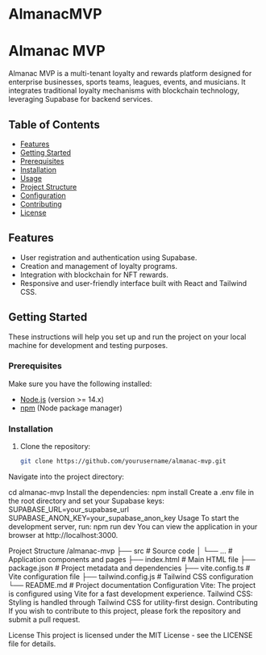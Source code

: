 # AlmanacMVP

# Almanac MVP

Almanac MVP is a multi-tenant loyalty and rewards platform designed for enterprise businesses, sports teams, leagues, events, and musicians. It integrates traditional loyalty mechanisms with blockchain technology, leveraging Supabase for backend services.

## Table of Contents

- [Features](#features)
- [Getting Started](#getting-started)
- [Prerequisites](#prerequisites)
- [Installation](#installation)
- [Usage](#usage)
- [Project Structure](#project-structure)
- [Configuration](#configuration)
- [Contributing](#contributing)
- [License](#license)

## Features

- User registration and authentication using Supabase.
- Creation and management of loyalty programs.
- Integration with blockchain for NFT rewards.
- Responsive and user-friendly interface built with React and Tailwind CSS.

## Getting Started

These instructions will help you set up and run the project on your local machine for development and testing purposes.

### Prerequisites

Make sure you have the following installed:

- [Node.js](https://nodejs.org/) (version >= 14.x)
- [npm](https://www.npmjs.com/) (Node package manager)

### Installation

1. Clone the repository:
   ```bash
   git clone https://github.com/yourusername/almanac-mvp.git
Navigate into the project directory:

cd almanac-mvp
Install the dependencies:
npm install
Create a .env file in the root directory and set your Supabase keys:
SUPABASE_URL=your_supabase_url
SUPABASE_ANON_KEY=your_supabase_anon_key
Usage
To start the development server, run:
npm run dev
You can view the application in your browser at http://localhost:3000.

Project Structure
/almanac-mvp
├── src                    # Source code
│   └── ...                # Application components and pages
├── index.html            # Main HTML file
├── package.json           # Project metadata and dependencies
├── vite.config.ts        # Vite configuration file
├── tailwind.config.js     # Tailwind CSS configuration
└── README.md              # Project documentation
Configuration
Vite: The project is configured using Vite for a fast development experience.
Tailwind CSS: Styling is handled through Tailwind CSS for utility-first design.
Contributing
If you wish to contribute to this project, please fork the repository and submit a pull request.

License
This project is licensed under the MIT License - see the LICENSE file for details.
